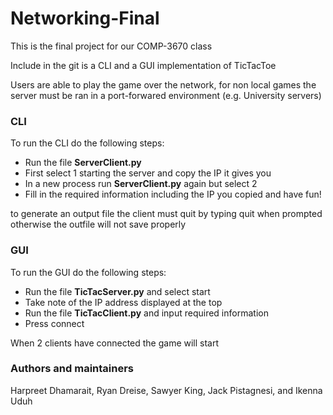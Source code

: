 # Networking-Final
This is the final project for our COMP-3670 class

Include in the git  is a CLI and a GUI implementation of TicTacToe 

Users are able to play the game over the network, for non local games the server must be ran in a port-forwared environment (e.g. University servers)

### CLI

To run the CLI do the following steps:

* Run the file **ServerClient.py**
* First select 1 starting the server and copy the IP it gives you
* In a new process run **ServerClient.py** again but select 2
* Fill in the required information including the IP you copied and have fun!

to generate an output file the client must quit by typing quit when prompted
otherwise the outfile will not save properly

### GUI

To run the GUI do the following steps:

* Run the file **TicTacServer.py** and select start
* Take note of the IP address displayed at the top
* Run the file **TicTacClient.py** and input required information
* Press connect

When 2 clients have connected the game will start


### Authors and maintainers
Harpreet Dhamarait, Ryan Dreise, Sawyer King, Jack Pistagnesi, and Ikenna Uduh